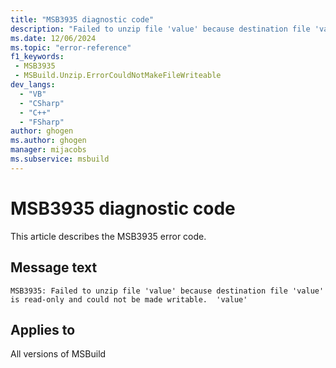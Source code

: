 ```yaml
---
title: "MSB3935 diagnostic code"
description: "Failed to unzip file 'value' because destination file 'value' is read-only and could not be made writable.  'value'"
ms.date: 12/06/2024
ms.topic: "error-reference"
f1_keywords:
 - MSB3935
 - MSBuild.Unzip.ErrorCouldNotMakeFileWriteable
dev_langs:
  - "VB"
  - "CSharp"
  - "C++"
  - "FSharp"
author: ghogen
ms.author: ghogen
manager: mijacobs
ms.subservice: msbuild
---
```


# MSB3935 diagnostic code

<!-- :::ErrorDefinitionDescription::: -->
<!-- :::editable-content name="introDescription"::: -->
This article describes the MSB3935 error code.
<!-- :::editable-content-end::: -->

## Message text

```output
MSB3935: Failed to unzip file 'value' because destination file 'value' is read-only and could not be made writable.  'value'
```

<!-- :::editable-content name="postOutputDescription"::: -->
<!--
{StrBegin="MSB3935: "}
-->
<!-- :::editable-content-end::: -->
<!-- :::ErrorDefinitionDescription-end::: -->

## Applies to

All versions of MSBuild
